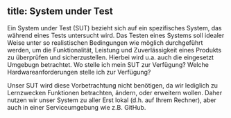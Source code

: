 title: System under Test
---
Ein System under Test (SUT) bezieht sich auf ein spezifisches System, das während eines Tests untersucht wird. Das Testen eines Systems soll
idealer Weise unter so realistischen Bedingungen wie möglich durchgeführt werden, um die Funktionalität, Leistung und Zuverlässigkeit eines
Produkts zu überprüfen und sicherzustellen. Hierbei wird u.a. auch die eingesetzt Umgebugn betrachtet. Wo stelle ich mein SUT zur Verfügung?
Welche Hardwareanforderungen stelle ich zur Verfügung?

Unser SUT wird diese Vorbetrachtung nicht benötigen, da wir lediglich zu Lernzwecken Funktionen betrachten, ändern, oder erweitern wollen.
Daher nutzen wir unser System zu aller Erst lokal (d.h. auf Ihrem Rechner), aber auch in einer Serviceumgebung wie z.B. GitHub.
